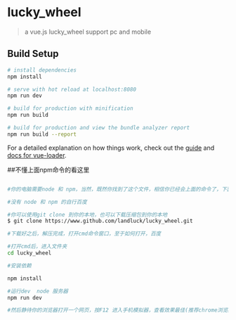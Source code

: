 # lucky_wheel

>  a vue.js lucky_wheel support pc and mobile

## Build Setup

``` bash
# install dependencies
npm install

# serve with hot reload at localhost:8080
npm run dev

# build for production with minification
npm run build

# build for production and view the bundle analyzer report
npm run build --report
```

For a detailed explanation on how things work, check out the [guide](http://vuejs-templates.github.io/webpack/) and [docs for vue-loader](http://vuejs.github.io/vue-loader).



##不懂上面npm命令的看这里
```bash

#你的电脑需要node 和 npm，当然，既然你找到了这个文件，相信你已经会上面的命令了，下面的东西可看可不看

#没有 node 和 npm 的自行百度

#你可以使用git clone 到你的本地，也可以下载压缩包到你的本地
$ git clone https://www.github.com/landluck/lucky_wheel.git

#下载好之后，解压完成，打开cmd命令窗口，至于如何打开，百度

#打开cmd后，进入文件夹
cd lucky_wheel 

#安装依赖

npm install 

#运行dev  node 服务器
npm run dev

#然后静待你的浏览器打开一个网页，按F12 进入手机模拟器，查看效果最佳(推荐chrome浏览器，前端开发者的必备)

```





